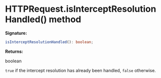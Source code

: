# HTTPRequest.isInterceptResolutionHandled() method

**Signature:**

```typescript
isInterceptResolutionHandled(): boolean;
```

**Returns:**

boolean

`true` if the intercept resolution has already been handled, `false` otherwise.
